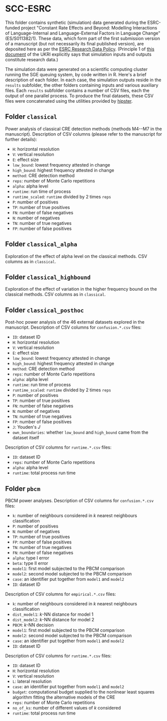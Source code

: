 # SCC-ESRC

This folder contains synthetic (simulation) data generated during the ESRC-funded project "Constant Rate Effects and Beyond: Modelling Interactions of Language-Internal and Language-External Factors in Language Change" (ES/S011382/1). These data, which form part of the first submission version of a manuscript (but not necessarily its final published version), are deposited here as per the [ESRC Research Data Policy](https://esrc.ukri.org/funding/guidance-for-grant-holders/research-data-policy/). (Principle 1 of [this document](https://www.ukri.org/files/legacy/documents/rcukcommonprinciplesondatapolicy-pdf/) of the UKRI explicitly says that simulation inputs and outputs constitute research data.)

The simulation data were generated on a scientific computing cluster running the SGE queuing system, by code written in R. Here's a brief description of each folder. In each case, the simulation outputs reside in the `results` subfolder, the other folders containing inputs and various auxiliary files. Each `results` subfolder contains a number of CSV files, each the output of one parallel process. To produce the final datasets, these CSV files were concatenated using the utilities provided by [hipster](https://github.com/hkauhanen/hipster).

## Folder `classical`

Power analysis of classical CRE detection methods (methods M4--M7 in the manuscript). Description of CSV columns (please refer to the manuscript for further details):

* `H`: horizontal resolution
* `V`: vertical resolution
* `E`: effect size
* `low_bound`: lowest frequency attested in change
* `high_bound`: highest frequency attested in change
* `method`: CRE detection method
* `reps`: number of Monte Carlo repetitions
* `alpha`: alpha level
* `runtime`: run time of process
* `runtime_scaled`: `runtime` divided by 2 times `reps`
* `P`: number of positives
* `TP`: number of true positives
* `FN`: number of false negatives
* `N`: number of negatives
* `TN`: number of true negatives
* `FP`: number of false positives

## Folder `classical_alpha`

Exploration of the effect of alpha level on the classical methods. CSV columns as in `classical`.

## Folder `classical_highbound`

Exploration of the effect of variation in the higher frequency bound on the classical methods. CSV columns as in `classical`.

## Folder `classical_posthoc`

Post-hoc power analysis of the 46 external datasets explored in the manuscript. Description of CSV columns for `confusion.*.csv` files:

* `ID`: dataset ID
* `H`: horizontal resolution
* `V`: vertical resolution
* `E`: effect size
* `low_bound`: lowest frequency attested in change
* `high_bound`: highest frequency attested in change
* `method`: CRE detection method
* `reps`: number of Monte Carlo repetitions
* `alpha`: alpha level
* `runtime`: run time of process
* `runtime_scaled`: `runtime` divided by 2 times `reps`
* `P`: number of positives
* `TP`: number of true positives
* `FN`: number of false negatives
* `N`: number of negatives
* `TN`: number of true negatives
* `FP`: number of false positives
* `J`: Youden's _J_
* `own_boundaries`: whether `low_bound` and `high_bound` came from the dataset itself

Description of CSV columns for `runtime.*.csv` files:

* `ID`: dataset ID
* `reps`: number of Monte Carlo repetitions
* `alpha`: alpha level
* `runtime`: total process run time

## Folder `pbcm`

PBCM power analyses. Description of CSV columns for `confusion.*.csv` files:

* `k`: number of neighbours considered in _k_ nearest neighbours classification
* `P`: number of positives
* `N`: number of negatives
* `TP`: number of true positives
* `FP`: number of false positives
* `TN`: number of true negatives
* `FN`: number of false negatives
* `alpha`: type I error
* `beta`: type II error
* `model1`: first model subjected to the PBCM comparison
* `model2`: second model subjected to the PBCM comparison
* `case`: an identifier put together from `model1` and `model2`
* `ID`: dataset ID

Description of CSV columns for `empirical.*.csv` files:

* `k`: number of neighbours considered in _k_ nearest neighbours classification
* `dist_model1`: _k_-NN distance for model 1
* `dist_model2`: _k_-NN distance for model 2
* `PBCM`: _k_-NN decision
* `model1`: first model subjected to the PBCM comparison
* `model2`: second model subjected to the PBCM comparison
* `case`: an identifier put together from `model1` and `model2`
* `ID`: dataset ID

Description of CSV columns for `runtime.*.csv` files:

* `ID`: dataset ID
* `H`: horizontal resolution
* `V`: vertical resolution
* `L`: lateral resolution
* `case`: an identifier put together from `model1` and `model2`
* `budget`: computational budget supplied to the nonlinear least squares algorithm fitting the alternative models of the CRE
* `reps`: number of Monte Carlo repetitions
* `no_of_ks`: number of different values of _k_ considered
* `runtime`: total process run time
